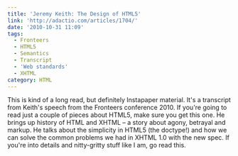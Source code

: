 ```yaml
---
title: 'Jeremy Keith: The Design of HTML5'
link: 'http://adactio.com/articles/1704/'
date: '2010-10-31 11:09'
tags:
  - Fronteers
  - HTML5
  - Semantics
  - Transcript
  - 'Web standards'
  - XHTML
category: HTML
---
```


This is kind of a long read, but definitely Instapaper material. It's a transcript from Keith's speech from the Fronteers conference 2010. If you're going to read just a couple of pieces about HTML5, make sure you get this one. He brings up history of HTML and XHTML – a story about agony, betrayal and markup. He talks about the simplicity in HTML5 (the doctype!) and how we can solve the common problems we had in XHTML 1.0 with the new spec. If you're into details and nitty-gritty stuff like I am, go read this.
